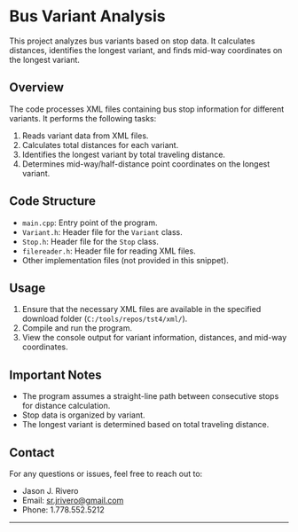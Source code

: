 
# Bus Variant Analysis

This project analyzes bus variants based on stop data. It calculates distances, identifies the longest variant, and finds mid-way coordinates on the longest variant.

## Overview

The code processes XML files containing bus stop information for different variants. It performs the following tasks:

1. Reads variant data from XML files.
2. Calculates total distances for each variant.
3. Identifies the longest variant by total traveling distance.
4. Determines mid-way/half-distance point coordinates on the longest variant.

## Code Structure

- `main.cpp`: Entry point of the program.
- `Variant.h`: Header file for the `Variant` class.
- `Stop.h`: Header file for the `Stop` class.
- `filereader.h`: Header file for reading XML files.
- Other implementation files (not provided in this snippet).

## Usage

1. Ensure that the necessary XML files are available in the specified download folder (`C:/tools/repos/tst4/xml/`).
2. Compile and run the program.
3. View the console output for variant information, distances, and mid-way coordinates.

## Important Notes

- The program assumes a straight-line path between consecutive stops for distance calculation.
- Stop data is organized by variant.
- The longest variant is determined based on total traveling distance.

## Contact

For any questions or issues, feel free to reach out to:

- Jason J. Rivero
- Email: sr.jrivero@gmail.com
- Phone: 1.778.552.5212

---

